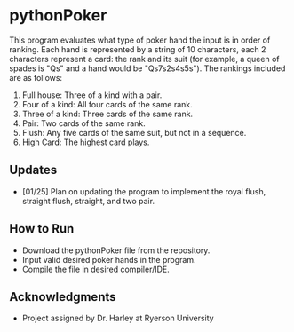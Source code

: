 # pythonPoker
This program evaluates what type of poker hand the input is in order of ranking. Each hand is represented by a string of 10 characters, each 2 characters represent a card: the rank and its suit (for example, a queen of spades is "Qs" and a hand would be "Qs7s2s4s5s"). The rankings included are as follows:
  1. Full house: Three of a kind with a pair.
  2. Four of a kind: All four cards of the same rank.
  3. Three of a kind: Three cards of the same rank.
  4. Pair: Two cards of the same rank.
  5. Flush: Any five cards of the same suit, but not in a sequence.
  6. High Card: The highest card plays.

## Updates
* [01/25] Plan on updating the program to implement the royal flush, straight flush, straight, and two pair.

## How to Run
* Download the pythonPoker file from the repository.
* Input valid desired poker hands in the program. 
* Compile the file in desired compiler/IDE. 

## Acknowledgments
* Project assigned by Dr. Harley at Ryerson University
